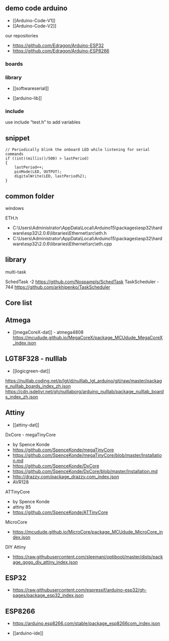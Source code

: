 
## demo code arduino


- [[Arduino-Code-V1]]
- [[Arduino-Code-V2]]


our repositories
- https://github.com/Edragon/Arduino-ESP32
- https://github.com/Edragon/Arduino-ESP8266

### boards 

### library

- [[softwareserial]]

- [[arduino-lib]]




### include 


use include “test.h” to add variables




## snippet

    // Periodically blink the onboard LED while listening for serial commands
    if ((int)(millis()/500) > lastPeriod)
    {
        lastPeriod++;
        pinMode(LED, OUTPUT);
        digitalWrite(LED, lastPeriod%2);
    }


## common folder 

windows

ETH.h 
- C:\Users\Administrator\AppData\Local\Arduino15\packages\esp32\hardware\esp32\2.0.6\libraries\Ethernet\src\eth.h
- C:\Users\Administrator\AppData\Local\Arduino15\packages\esp32\hardware\esp32\2.0.6\libraries\Ethernet\src\eth.cpp


## library 

multi-task 

SchedTask -2
https://github.com/Nospampls/SchedTask
TaskScheduler - 744
https://github.com/arkhipenko/TaskScheduler


## Core list 

## Atmega 

- [[megaCoreX-dat]] - atmega4808
https://mcudude.github.io/MegaCoreX/package_MCUdude_MegaCoreX_index.json

## LGT8F328 - nulllab

- [[logicgreen-dat]]

https://nulllab.coding.net/p/lgt/d/nulllab_lgt_arduino/git/raw/master/package_nulllab_boards_index_zh.json
https://cdn.jsdelivr.net/gh/nulllaborg/arduino_nulllab/package_nulllab_boards_index_zh.json


## Attiny 

- [[attiny-dat]]

DxCore - megaTinyCore
- by Spence Konde
- https://github.com/SpenceKonde/megaTinyCore
- https://github.com/SpenceKonde/megaTinyCore/blob/master/Installation.md
- https://github.com/SpenceKonde/DxCore
- https://github.com/SpenceKonde/DxCore/blob/master/Installation.md
- http://drazzy.com/package_drazzy.com_index.json
- AVR128

ATTinyCore
- by Spence Konde
- attiny 85
- https://github.com/SpenceKonde/ATTinyCore

MicroCore
- https://mcudude.github.io/MicroCore/package_MCUdude_MicroCore_index.json

DIY Attiny 
- https://raw.githubusercontent.com/sleemanj/optiboot/master/dists/package_gogo_diy_attiny_index.json

## ESP32

- https://raw.githubusercontent.com/espressif/arduino-esp32/gh-pages/package_esp32_index.json

## ESP8266

- https://arduino.esp8266.com/stable/package_esp8266com_index.json


- [[arduino-ide]]